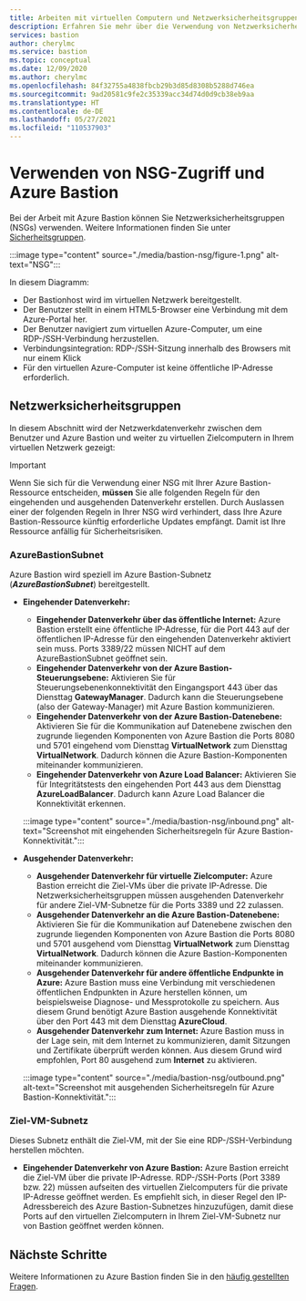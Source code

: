 ```yaml
---
title: Arbeiten mit virtuellen Computern und Netzwerksicherheitsgruppen in Azure Bastion
description: Erfahren Sie mehr über die Verwendung von Netzwerksicherheitsgruppen mit Azure Bastion.
services: bastion
author: cherylmc
ms.service: bastion
ms.topic: conceptual
ms.date: 12/09/2020
ms.author: cherylmc
ms.openlocfilehash: 84f32755a4838fbcb29b3d85d8308b5288d746ea
ms.sourcegitcommit: 9ad20581c9fe2c35339acc34d74d0d9cb38eb9aa
ms.translationtype: HT
ms.contentlocale: de-DE
ms.lasthandoff: 05/27/2021
ms.locfileid: "110537903"
---
```

# <a name="working-with-nsg-access-and-azure-bastion"></a>Verwenden von NSG-Zugriff und Azure Bastion

Bei der Arbeit mit Azure Bastion können Sie Netzwerksicherheitsgruppen (NSGs) verwenden. Weitere Informationen finden Sie unter [Sicherheitsgruppen](../virtual-network/network-security-groups-overview.md).

:::image type="content" source="./media/bastion-nsg/figure-1.png" alt-text="NSG":::

In diesem Diagramm:

* Der Bastionhost wird im virtuellen Netzwerk bereitgestellt.
* Der Benutzer stellt in einem HTML5-Browser eine Verbindung mit dem Azure-Portal her.
* Der Benutzer navigiert zum virtuellen Azure-Computer, um eine RDP-/SSH-Verbindung herzustellen.
* Verbindungsintegration: RDP-/SSH-Sitzung innerhalb des Browsers mit nur einem Klick
* Für den virtuellen Azure-Computer ist keine öffentliche IP-Adresse erforderlich.

## <a name="network-security-groups"></a><a name="nsg"></a>Netzwerksicherheitsgruppen

In diesem Abschnitt wird der Netzwerkdatenverkehr zwischen dem Benutzer und Azure Bastion und weiter zu virtuellen Zielcomputern in Ihrem virtuellen Netzwerk gezeigt:

> [!IMPORTANT]
> Wenn Sie sich für die Verwendung einer NSG mit Ihrer Azure Bastion-Ressource entscheiden, **müssen** Sie alle folgenden Regeln für den eingehenden und ausgehenden Datenverkehr erstellen. Durch Auslassen einer der folgenden Regeln in Ihrer NSG wird verhindert, dass Ihre Azure Bastion-Ressource künftig erforderliche Updates empfängt. Damit ist Ihre Ressource anfällig für Sicherheitsrisiken.
> 

### <a name="azurebastionsubnet"></a><a name="apply"></a>AzureBastionSubnet

Azure Bastion wird speziell im Azure Bastion-Subnetz (***AzureBastionSubnet***) bereitgestellt.

* **Eingehender Datenverkehr:**

   * **Eingehender Datenverkehr über das öffentliche Internet:** Azure Bastion erstellt eine öffentliche IP-Adresse, für die Port 443 auf der öffentlichen IP-Adresse für den eingehenden Datenverkehr aktiviert sein muss. Ports 3389/22 müssen NICHT auf dem AzureBastionSubnet geöffnet sein.
   * **Eingehender Datenverkehr von der Azure Bastion-Steuerungsebene:** Aktivieren Sie für Steuerungsebenenkonnektivität den Eingangsport 443 über das Diensttag **GatewayManager**. Dadurch kann die Steuerungsebene (also der Gateway-Manager) mit Azure Bastion kommunizieren.
   * **Eingehender Datenverkehr von der Azure Bastion-Datenebene:** Aktivieren Sie für die Kommunikation auf Datenebene zwischen den zugrunde liegenden Komponenten von Azure Bastion die Ports 8080 und 5701 eingehend vom Diensttag **VirtualNetwork** zum Diensttag **VirtualNetwork**. Dadurch können die Azure Bastion-Komponenten miteinander kommunizieren.
   * **Eingehender Datenverkehr von Azure Load Balancer:** Aktivieren Sie für Integritätstests den eingehenden Port 443 aus dem Diensttag **AzureLoadBalancer**. Dadurch kann Azure Load Balancer die Konnektivität erkennen.


   :::image type="content" source="./media/bastion-nsg/inbound.png" alt-text="Screenshot mit eingehenden Sicherheitsregeln für Azure Bastion-Konnektivität.":::

* **Ausgehender Datenverkehr:**

   * **Ausgehender Datenverkehr für virtuelle Zielcomputer:** Azure Bastion erreicht die Ziel-VMs über die private IP-Adresse. Die Netzwerksicherheitsgruppen müssen ausgehenden Datenverkehr für andere Ziel-VM-Subnetze für die Ports 3389 und 22 zulassen.
   * **Ausgehender Datenverkehr an die Azure Bastion-Datenebene:** Aktivieren Sie für die Kommunikation auf Datenebene zwischen den zugrunde liegenden Komponenten von Azure Bastion die Ports 8080 und 5701 ausgehend vom Diensttag **VirtualNetwork** zum Diensttag **VirtualNetwork**. Dadurch können die Azure Bastion-Komponenten miteinander kommunizieren.
   * **Ausgehender Datenverkehr für andere öffentliche Endpunkte in Azure:** Azure Bastion muss eine Verbindung mit verschiedenen öffentlichen Endpunkten in Azure herstellen können, um beispielsweise Diagnose- und Messprotokolle zu speichern. Aus diesem Grund benötigt Azure Bastion ausgehende Konnektivität über den Port 443 mit dem Diensttag **AzureCloud**.
   * **Ausgehender Datenverkehr zum Internet:** Azure Bastion muss in der Lage sein, mit dem Internet zu kommunizieren, damit Sitzungen und Zertifikate überprüft werden können. Aus diesem Grund wird empfohlen, Port 80 ausgehend zum **Internet** zu aktivieren.


   :::image type="content" source="./media/bastion-nsg/outbound.png" alt-text="Screenshot mit ausgehenden Sicherheitsregeln für Azure Bastion-Konnektivität.":::

### <a name="target-vm-subnet"></a>Ziel-VM-Subnetz
Dieses Subnetz enthält die Ziel-VM, mit der Sie eine RDP-/SSH-Verbindung herstellen möchten.

   * **Eingehender Datenverkehr von Azure Bastion:** Azure Bastion erreicht die Ziel-VM über die private IP-Adresse. RDP-/SSH-Ports (Port 3389 bzw. 22) müssen aufseiten des virtuellen Zielcomputers für die private IP-Adresse geöffnet werden. Es empfiehlt sich, in dieser Regel den IP-Adressbereich des Azure Bastion-Subnetzes hinzuzufügen, damit diese Ports auf den virtuellen Zielcomputern in Ihrem Ziel-VM-Subnetz nur von Bastion geöffnet werden können.


## <a name="next-steps"></a>Nächste Schritte

Weitere Informationen zu Azure Bastion finden Sie in den [häufig gestellten Fragen](bastion-faq.md).
